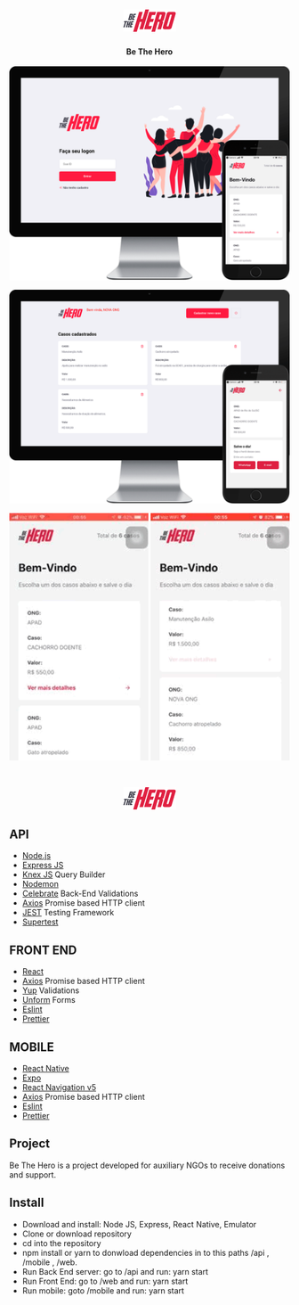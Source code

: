 <h1 align="center">
    <img alt="BeTheHero" title="#bethehero" src=".github/logo.png" width="95px" />
</h1>

<h4 align="center">
  Be The Hero
</h4>
<p align="center">
  <img alt="login" src=".github/loginwm.png">
   
</p>
<p align="center">
  <img alt="profile" src=".github/profilewm.png">
     
</p>
<p align="center">
  <img alt="gifs" src=".github/gi1.gif" width="250px">
  <img alt="gifs" src=".github/gi2.gif" width="250px">  
</p>
<br>

<p align="center">
  <img alt="Frontend" src=".github/logo.png" width="95px">
</p>

##  API

- [Node.js](https://nodejs.org/en/)
- [Express JS](https://expressjs.com/)
- [Knex JS](http://knexjs.org/) Query Builder
- [Nodemon](https://nodemon.io/)
- [Celebrate](https://github.com/arb/celebrate) Back-End Validations
- [Axios](https://github.com/axios/axios) Promise based HTTP client
- [JEST](https://jestjs.io/) Testing Framework
- [Supertest](https://github.com/visionmedia/supertest)

##  FRONT END
- [React](https://reactjs.org)
- [Axios](https://github.com/axios/axios) Promise based HTTP client
- [Yup]() Validations
- [Unform]() Forms
- [Eslint]()
- [Prettier]()

##  MOBILE

- [React Native](https://facebook.github.io/react-native/)
- [Expo](https://expo.io/)
- [React Navigation v5](https://reactnavigation.org/)
- [Axios](https://github.com/axios/axios) Promise based HTTP client
- [Eslint]()
- [Prettier]()
##  Project

Be The Hero is a project developed for auxiliary NGOs to receive donations and support.


## Install
- Download and install: Node JS, Express, React Native, Emulator 
- Clone or download repository
- cd into the repository 
- npm install or yarn to donwload dependencies in  to this paths /api , /mobile , /web.
- Run Back End server: go to /api and run: yarn start
- Run Front End: go to /web and run: yarn start
- Run mobile: goto /mobile and run: yarn start






